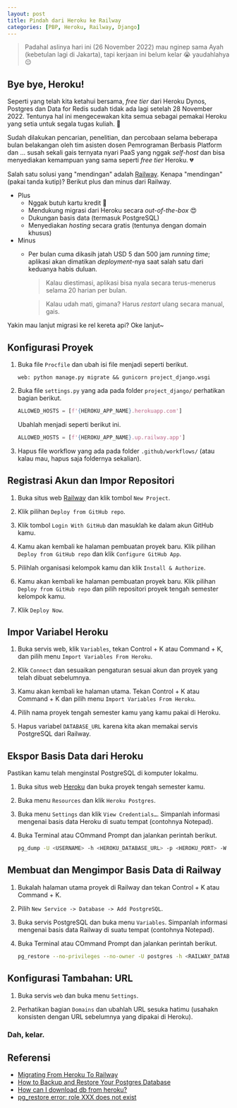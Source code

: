 ```yaml
---
layout: post
title: Pindah dari Heroku ke Railway
categories: [PBP, Heroku, Railway, Django]
---
```


> Padahal aslinya hari ini (26 November 2022) mau nginep sama Ayah (kebetulan lagi di Jakarta),
> tapi kerjaan ini belum kelar 😭 yaudahlahya 😔

## Bye bye, Heroku!

Seperti yang telah kita ketahui bersama, *free tier* dari Heroku Dynos, Postgres dan Data for Redis sudah tidak ada lagi setelah 28 November 2022. Tentunya hal ini mengecewakan kita semua sebagai pemakai Heroku yang setia untuk segala tugas kuliah. 🥹

Sudah dilakukan pencarian, penelitian, dan percobaan selama beberapa bulan belakangan oleh tim asisten dosen Pemrograman Berbasis Platform dan ... susah sekali gais ternyata nyari PaaS yang nggak *self-host* dan bisa menyediakan kemampuan yang sama seperti *free tier* Heroku. 💔

Salah satu solusi yang "mendingan" adalah [Railway](https://railway.app/). Kenapa "mendingan" (pakai tanda kutip)? Berikut plus dan minus dari Railway.

- Plus
    - Nggak butuh kartu kredit 🤩
    - Mendukung migrasi dari Heroku secara *out-of-the-box* 😍
    - Dukungan basis data (termasuk PostgreSQL)
    - Menyediakan *hosting* secara gratis (tentunya dengan domain khusus)
- Minus
    - Per bulan cuma dikasih jatah USD 5 dan 500 jam *running time*; aplikasi akan dimatikan *deployment*-nya saat salah satu dari keduanya habis duluan.
        > Kalau diestimasi, aplikasi bisa nyala secara terus-menerus selama 20 harian per bulan.

        > Kalau udah mati, gimana? Harus *restart* ulang secara manual, gais.

Yakin mau lanjut migrasi ke rel kereta api? Oke lanjut~

## Konfigurasi Proyek

1. Buka file `Procfile` dan ubah isi file menjadi seperti berikut.

    ```procfile
    web: python manage.py migrate && gunicorn project_django.wsgi
    ```

2. Buka file `settings.py` yang ada pada folder `project_django/` perhatikan bagian berikut.

    ```python
    ALLOWED_HOSTS = [f'{HEROKU_APP_NAME}.herokuapp.com']
    ```

    Ubahlah menjadi seperti berikut ini.

    ```python
    ALLOWED_HOSTS = [f'{HEROKU_APP_NAME}.up.railway.app']
    ```

3. Hapus file workflow yang ada pada folder `.github/workflows/` (atau kalau mau, hapus saja foldernya sekalian).

## Registrasi Akun dan Impor Repositori

1. Buka situs web [Railway](https://railway.app/heroku) dan klik tombol `New Project`.

2. Klik pilihan `Deploy from GitHub repo`.

3. Klik tombol `Login With GitHub` dan masuklah ke dalam akun GitHub kamu.

4. Kamu akan kembali ke halaman pembuatan proyek baru. Klik pilihan `Deploy from GitHub repo` dan klik `Configure GitHub App`.

5. Pilihlah organisasi kelompok kamu dan klik `Install & Authorize`.

6. Kamu akan kembali ke halaman pembuatan proyek baru. Klik pilihan `Deploy from GitHub repo` dan pilih repositori proyek tengah semester kelompok kamu.

7. Klik `Deploy Now`.

## Impor Variabel Heroku

1. Buka servis web, klik `Variables`, tekan Control + K atau Command + K, dan pilih menu `Import Variables From Heroku`.

2. Klik `Connect` dan sesuaikan pengaturan sesuai akun dan proyek yang telah dibuat sebelumnya.

3. Kamu akan kembali ke halaman utama. Tekan Control + K atau Command + K dan pilih menu `Import Variables From Heroku`.

4. Pilih nama proyek tengah semester kamu yang kamu pakai di Heroku.

5. Hapus variabel `DATABASE_URL` karena kita akan memakai servis PostgreSQL dari Railway.

## Ekspor Basis Data dari Heroku

Pastikan kamu telah menginstal PostgreSQL di komputer lokalmu.

1. Buka situs web [Heroku](https://dashboard.heroku.com/apps) dan buka proyek tengah semester kamu.

2. Buka menu `Resources` dan klik `Heroku Postgres`.

3. Buka menu `Settings` dan klik `View Credentials…`. Simpanlah informasi mengenai basis data Heroku di suatu tempat (contohnya Notepad).

4. Buka Terminal atau COmmand Prompt dan jalankan perintah berikut.

    ```bash
    pg_dump -U <USERNAME> -h <HEROKU_DATABASE_URL> -p <HEROKU_PORT> -W -F t <DATABASE_NAME> > heroku_dump
    ```

## Membuat dan Mengimpor Basis Data di Railway

1. Bukalah halaman utama proyek di Railway dan tekan Control + K atau Command + K.

2. Pilih `New Service -> Database -> Add PostgreSQL`.

3. Buka servis PostgreSQL dan buka menu `Variables`. Simpanlah informasi mengenai basis data Railway di suatu tempat (contohnya Notepad).

4. Buka Terminal atau COmmand Prompt dan jalankan perintah berikut.

    ```bash
    pg_restore --no-privileges --no-owner -U postgres -h <RAILWAY_DATABASE_URL> -p <RAILWAY_PORT> -W -F t -d railway heroku_dump
    ```

## Konfigurasi Tambahan: URL

1. Buka servis `web` dan buka menu `Settings`.

2. Perhatikan bagian `Domains` dan ubahlah URL sesuka hatimu (usahakn konsisten dengan URL sebelumnya yang dipakai di Heroku).

### Dah, kelar.

## Referensi

- [Migrating From Heroku To Railway](https://blog.railway.app/p/railway-heroku-rails)
- [How to Backup and Restore Your Postgres Database](https://blog.railway.app/p/postgre-backup)
- [How can I download db from heroku?](https://stackoverflow.com/questions/17022571/how-can-i-download-db-from-heroku)
- [pg_restore error: role XXX does not exist](https://stackoverflow.com/questions/37271402/pg-restore-error-role-xxx-does-not-exist)